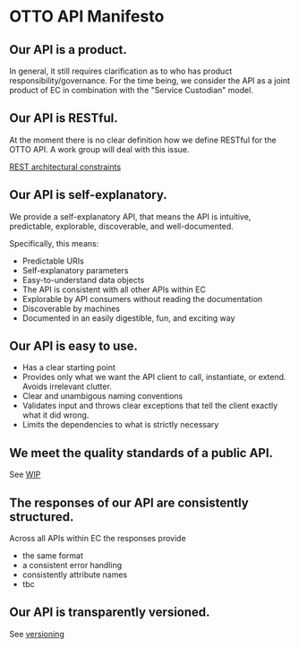 # OTTO API Manifesto

## Our API is a product.

In general, it still requires clarification as to who has product responsibility/governance.
For the time being, we consider the API as a joint product of EC in combination with the "Service Custodian" model.

## Our API is RESTful.

At the moment there is no clear definition how we define RESTful for the OTTO API.
A work group will deal with this issue.

[REST architectural constraints](https://restfulapi.net/rest-architectural-constraints/)

## Our API is self-explanatory.

We provide a self-explanatory API, that means the API is intuitive, predictable, explorable, discoverable, and well-documented.

Specifically, this means:

* Predictable URIs
* Self-explanatory parameters
* Easy-to-understand data objects
* The API is consistent with all other APIs within EC
* Explorable by API consumers without reading the documentation
* Discoverable by machines
* Documented in an easily digestible, fun, and exciting way

## Our API is easy to use.

* Has a clear starting point
* Provides only what we want the API client to call, instantiate, or extend. Avoids irrelevant clutter.
* Clear and unambigous naming conventions
* Validates input and throws clear exceptions that tell the client exactly what it did wrong.
* Limits the dependencies to what is strictly necessary

## We meet the quality standards of a public API.

See [WIP](https://github.com/otto-ec/ottoapi_manifest/pull/2)

## The responses of our API are consistently structured.

Across all APIs within EC the responses provide

* the same format
* a consistent error handling
* consistently attribute names
* tbc

## Our API is transparently versioned.

See [versioning](topics/versioning.md)
